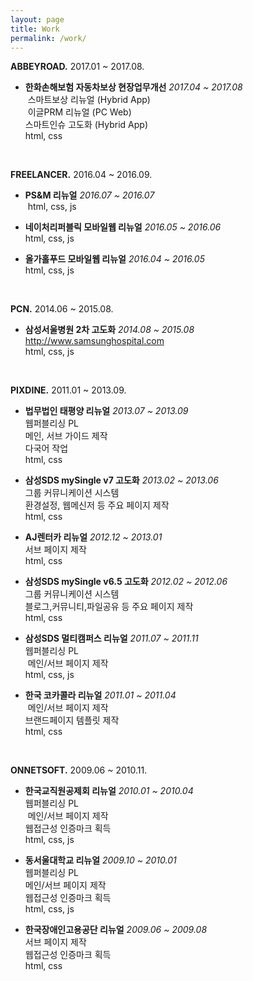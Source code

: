 ```yaml
---
layout: page
title: Work
permalink: /work/
---
```



**ABBEYROAD.** 2017.01 ~ 2017.08.

- **한화손해보험 자동차보상 현장업무개선** *2017.04 ~ 2017.08*<br>
  스마트보상 리뉴얼 (Hybrid App)<br>
  이글PRM 리뉴얼 (PC Web)<br>
  스마트인슈 고도화 (Hybrid App)<br>
  html, css


<br>


**FREELANCER.** 2016.04 ~ 2016.09.

- **PS&M 리뉴얼** *2016.07 ~ 2016.07*<br>
  html, css, js

- **네이처리퍼블릭 모바일웹 리뉴얼** *2016.05 ~ 2016.06*<br>
  html, css, js

- **올가홀푸드 모바일웹 리뉴얼** *2016.04 ~ 2016.05*<br>
  html, css, js


<br>


**PCN.** 2014.06 ~ 2015.08.

- **삼성서울병원 2차 고도화** *2014.08  ~ 2015.08*<br>
  <http://www.samsunghospital.com><br>
  html, css, js


<br>


**PIXDINE.** 2011.01 ~ 2013.09.

- **법무법인 태평양 리뉴얼** *2013.07 ~ 2013.09*<br>
  웹퍼블리싱 PL<br>
  메인, 서브 가이드 제작<br>
  다국어 작업<br>
  html, css

- **삼성SDS mySingle v7 고도화** *2013.02 ~ 2013.06*<br>
  그룹 커뮤니케이션 시스템<br>
  환경설정, 웹메신저 등 주요 페이지 제작<br>
  html, css

- **AJ렌터카 리뉴얼** *2012.12 ~ 2013.01*<br>
  서브 페이지 제작<br>
  html, css

- **삼성SDS mySingle v6.5 고도화** *2012.02 ~ 2012.06*<br>
  그룹 커뮤니케이션 시스템<br>
  블로그,커뮤니티,파일공유 등 주요 페이지 제작<br>
  html, css

- **삼성SDS 멀티캠퍼스 리뉴얼** *2011.07 ~ 2011.11*<br>
  웹퍼블리싱 PL<br>
  메인/서브 페이지 제작<br>
  html, css, js

- **한국 코카콜라 리뉴얼** *2011.01 ~ 2011.04*<br>
  메인/서브 페이지 제작<br>
  브랜드페이지 템플릿 제작<br>
  html, css


<br>


**ONNETSOFT.** 2009.06 ~ 2010.11.

- **한국교직원공제회 리뉴얼** *2010.01 ~ 2010.04*<br>
  웹퍼블리싱 PL<br>
  메인/서브 페이지 제작<br>
  웹접근성 인증마크 획득<br>
  html, css, js

- **동서울대학교 리뉴얼** *2009.10 ~ 2010.01*<br>
  웹퍼블리싱 PL<br>
  메인/서브 페이지 제작<br>
  웹접근성 인증마크 획득<br>
  html, css, js

- **한국장애인고용공단 리뉴얼** *2009.06 ~ 2009.08*<br>
  서브 페이지 제작<br>
  웹접근성 인증마크 획득<br>
  html, css
